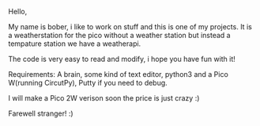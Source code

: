 Hello, 

My name is bober, i like to work on stuff and this is one of my projects. It is a weatherstation for the pico without a weather station but instead a tempature station we have a weatherapi. 

The code is very easy to read and modify, i hope you have fun with it! 



Requirements: A brain, some kind of text editor, python3 and a Pico W(running CircutPy), Putty if you need to debug.

I will make a Pico 2W verison soon the price is just crazy :)





Farewell stranger! :)
